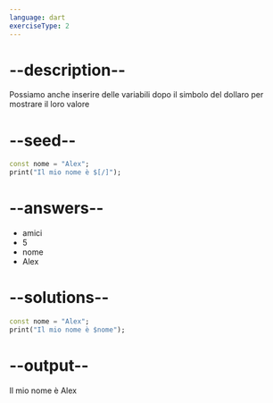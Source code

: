 ```yaml
---
language: dart
exerciseType: 2
---
```


# --description--

Possiamo anche inserire delle variabili dopo il simbolo del dollaro per mostrare il loro valore

# --seed--

```dart
const nome = "Alex";
print("Il mio nome è $[/]");
```

# --answers--

- amici
- 5
- nome
- Alex

# --solutions--

```dart
const nome = "Alex";
print("Il mio nome è $nome");
```

# --output--

Il mio nome è Alex
